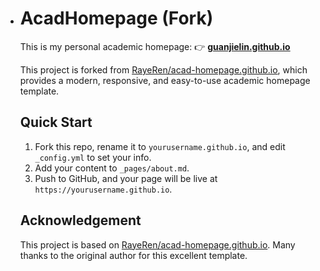 - # AcadHomepage (Fork)

  This is my personal academic homepage:
   👉 **[guanjielin.github.io](https://guanjielin.github.io/)**

  This project is forked from [RayeRen/acad-homepage.github.io](https://github.com/RayeRen/acad-homepage.github.io), which provides a modern, responsive, and easy-to-use academic homepage template.

  ## Quick Start

  1. Fork this repo, rename it to `yourusername.github.io`, and edit `_config.yml` to set your info.
  2. Add your content to `_pages/about.md`.
  3. Push to GitHub, and your page will be live at `https://yourusername.github.io`.

  ## Acknowledgement

  This project is based on [RayeRen/acad-homepage.github.io](https://github.com/RayeRen/acad-homepage.github.io).
   Many thanks to the original author for this excellent template.
